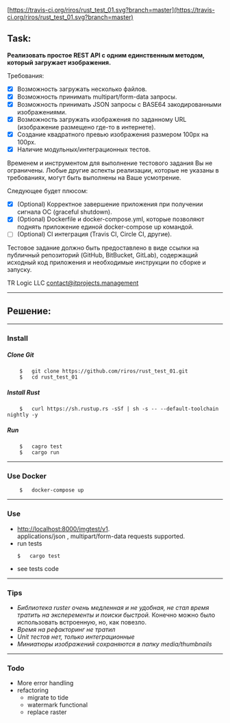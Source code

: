 [https://travis-ci.org/riros/rust_test_01.svg?branch=master](https://travis-ci.org/riros/rust_test_01.svg?branch=master)

Task:
-------

**Реализовать простое REST API с одним единственным методом, который загружает изображения.**


Требования:
- [X] Возможность загружать несколько файлов.
- [X] Возможность принимать multipart/form-data запросы.
- [X] Возможность принимать JSON запросы с BASE64 закодированными изображениями.
- [X] Возможность загружать изображения по заданному URL (изображение размещено где-то в интернете).
- [X] Создание квадратного превью изображения размером 100px на 100px.
- [X] Наличие модульных/интеграционных тестов.

Временем и инструментом для выполнение тестового задания Вы не ограничены.
 Любые другие аспекты реализации, которые не указаны в требованиях, могут быть выполнены на Ваше усмотрение.

Следующее будет плюсом:
- [X] \(Optional) Корректное завершение приложения при получении сигнала ОС (graceful shutdown).
- [X] \(Optional) Dockerfile и docker-compose.yml, которые позволяют поднять приложение единой docker-compose up командой.
- [ ] \(Optional) CI интеграция (Travis CI, Circle CI, другие).

Тестовое задание должно быть предоставлено в виде ссылки на публичный репозиторий (GitHub, BitBucket, GitLab),
 содержащий исходный код приложения и необходимые инструкции по сборке и запуску.


TR Logic LLC <contact@itprojects.management>

___
## Решение:

___
### Install

##### Clone Git
```
    $   git clone https://github.com/riros/rust_test_01.git
    $   cd rust_test_01
```
##### Install Rust
```
    $   curl https://sh.rustup.rs -sSf | sh -s -- --default-toolchain nightly -y
```
##### Run 
```
    $   cagro test
    $   cargo run
```

---
### Use Docker
```
    $   docker-compose up
```

----
### Use
- [http://localhost:8000/imgtest/v1](http://localhsot:8000/imgtest/v1).  
    applications/json , multipart/form-data requests supported.  
- run tests
    ```
    $   cargo test
    ```
- see tests code
___
### Tips
- *Библиотека ruster очень медленная и не удобная, не стал время тратить на эксперементы и поиски быстрой.*
    Конечно можно было использовать встроенную, но, как повезло.  
- *Время на рефакторинг не тратил*
- *Unit тестов нет, только интеграционные*
- *Миниатюры изображений сохраняются в папку media/thumbnails*

---
### Todo
- More error handling
- refactoring
  - migrate to tide
  - watermark functional
  - replace raster
